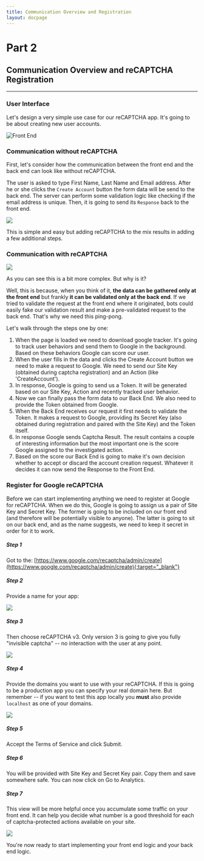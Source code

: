 ```yaml
---
title: Communication Overview and Registration
layout: docpage
---
```

# Part 2

## Communication Overview and reCAPTCHA Registration

---

### User Interface

Let's design a very simple use case for our reCAPTCHA app. It's going to be about creating new user accounts.

![Front End](img/front-end.png)



### Communication without reCAPTCHA

First, let's consider how the communication between the front end and the back end can look like without reCAPTCHA.

The user is asked to type First Name, Last Name and Email address. After he or she clicks the `Create Account` button the form data will be send to the back end. The server can perform some validation logic like checking if the email address is unique. Then, it is going to send its `Response` back to the front end.

![](img/no-recaptcha.png)

This is simple and easy but adding reCAPTCHA to the mix results in adding a few additional steps.



### Communication with reCAPTCHA

![](img/recaptcha.png)

As you can see this is a bit more complex. But why is it?

Well, this is because, when you think of it, **the data can be gathered only at the front end** but frankly **it can be validated only at the back end**. If we tried to validate the request at the front end where it originated, bots could easily fake our validation result and make a pre-validated request to the back end. That's why we need this ping-pong.



Let's walk through the steps one by one:

1. When the page is loaded we need to download google tracker. It's going to track user behaviors and send them to Google in the background. Based on these behaviors Google can score our user.
2. When the user fills in the data and clicks the Create Account button we need to make a request to Google. We need to send our Site Key (obtained during captcha registration) and an Action (like 'CreateAccount').
3. In response, Google is going to send us a Token. It will be generated based on our Site Key, Action and recently tracked user behavior.
4. Now we can finally pass the form data to our Back End. We also need to provide the Token obtained from Google.
5. When the Back End receives our request it first needs to validate the Token. It makes a request to Google, providing its Secret Key (also obtained during registration and paired with the Site Key) and the Token itself.
6. In response Google sends Captcha Result. The result contains a couple of interesting information but the most important one is the score Google assigned to the investigated action.
7. Based on the score our Back End is going to make it's own decision whether to accept or discard the account creation request. Whatever it decides it can now send the Response to the Front End.



### Register for Google reCAPTCHA

Before we can start implementing anything we need to register at Google for reCAPTCHA. When we do this, Google is going to assign us a pair of Site Key and Secret Key. The former is going to be included on our front end (and therefore will be potentially visible to anyone). The latter is going to sit on our back end, and as the name suggests, we need to keep it secret in order for it to work.



##### Step 1

Got to the: [https://www.google.com/recaptcha/admin/create](https://www.google.com/recaptcha/admin/create){:target="_blank"}



##### Step 2

Provide a name for your app:

![](img/registration-name.png)

##### Step 3

Then choose reCAPTCHA v3. Only version 3 is going to give you fully "invisible captcha" -- no interaction with the user at any point.

![](img/registration-type.png)



##### Step 4

Provide the domains you want to use with your reCAPTCHA. If this is going to be a production app you can specify your real domain here. But remember -- if you want to test this app locally you **must** also provide `localhost` as one of your domains.

![](img/registration-domains.png)



##### Step 5

Accept the Terms of Service and click Submit.



##### Step 6

You will be provided with Site Key and Secret Key pair. Copy them and save somewhere safe. You can now click on Go to Analytics.



##### Step 7

This view will be more helpful once you accumulate some traffic on your front end. It can help you decide what number is a good threshold for each of captcha-protected actions available on your site.

![](img/analytics.png)



You're now ready to start implementing your front end logic and your back end logic.